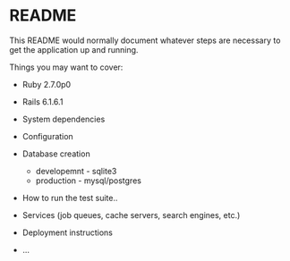 # README

This README would normally document whatever steps are necessary to get the
application up and running.

Things you may want to cover:

- Ruby 2.7.0p0
- Rails 6.1.6.1

- System dependencies

- Configuration

- Database creation

  - developemnt - sqlite3
  - production - mysql/postgres

- How to run the test suite..

- Services (job queues, cache servers, search engines, etc.)

- Deployment instructions

- ...
